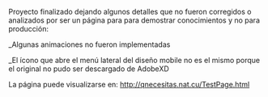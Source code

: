 Proyecto finalizado dejando algunos detalles
que no fueron corregidos o analizados por ser
un página para para demostrar conocimientos y
no para producción:

_Algunas animaciones no fueron implementadas

_El ícono que abre el menú lateral del diseño
mobile no es el mismo porque el original no pudo
ser descargado de AdobeXD


La página puede visualizarse en:
 http://qnecesitas.nat.cu/TestPage.html
